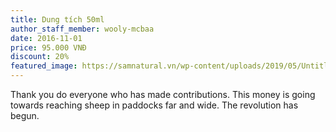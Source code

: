 ```yaml
---
title: Dung tích 50ml
author_staff_member: wooly-mcbaa
date: 2016-11-01
price: 95.000 VNĐ
discount: 20%
featured_image: https://samnatural.vn/wp-content/uploads/2019/05/Untitled-design-62-300x300.png
---
```

Thank you do everyone who has made contributions. This money is going towards reaching sheep in paddocks far and wide. The revolution has begun.
